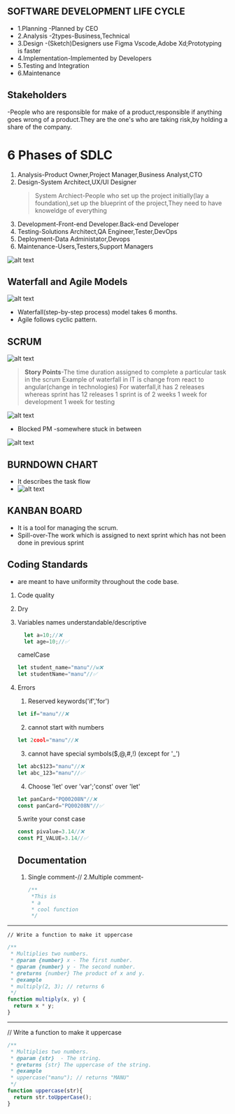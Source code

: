 ## SOFTWARE DEVELOPMENT LIFE CYCLE
- 1.Planning -Planned by CEO
- 2.Analysis -2types-Business,Technical
- 3.Design -(Sketch)Designers use Figma Vscode,Adobe Xd;Prototyping is faster
- 4.Implementation-Implemented by Developers
- 5.Testing and Integration
- 6.Maintenance

## Stakeholders

-People who are responsible for make of a product,responsible if anything goes wrong of  a product.They are the one's who are taking risk,by holding a share of the  company.

# 6 Phases of SDLC
1. Analysis-Product Owner,Project Manager,Business Analyst,CTO
2. Design-System Architect,UX/UI Designer
   > System Archiect-People who set up the project initially(lay a foundation),set up the blueprint of the project,They need to have knoweldge of everything
3. Development-Front-end Developer.Back-end Developer
4. Testing-Solutions Architect,QA Engineer,Tester,DevOps
5. Deployment-Data Administator,Devops
6. Maintenance-Users,Testers,Support Managers

![alt text](<Screenshot 2024-06-03 112806.png>)

## Waterfall and Agile Models

![alt text](<Screenshot (3)-1.png>)

- Waterfall(step-by-step process) model takes 6 months.
- Agile follows cyclic pattern.

## SCRUM

![alt text](<Screenshot (5).png>)

> <b>Story Points</b>-The time duration assigned to complete a particular task in the scrum
> Example of waterfall in IT is change from react to angular(change in technologies)
> For waterfall,it has 2 releases whereas sprint has 12 releases
> 1 sprint is of 2 weeks
> 1 week for development
> 1 week for testing

![alt text](<Screenshot (6)-1.png>)
- Blocked PM -somewhere stuck in between

![alt text](<Screenshot (3)-2.png>)

## BURNDOWN CHART

- It describes the task flow
- ![alt text](<MicrosoftTeams-image (1).png>)

## KANBAN BOARD

- It is a tool for managing the scrum.
- Spill-over-The work which is assigned to next sprint which has not been done in previous sprint

## Coding Standards

- are meant to have uniformity throughout the code base.
1. Code quality
2. Dry
3. Variables names
      understandable/descriptive
      ```js
        let a=10;//❌
        let age=10;//✅
      ```
      camelCase
      ```js
      let student_name="manu"//w❌
      let studentName="manu"//✅
      ```
4. Errors

    1. Reserved keywords('if','for')
    ```js 
    let if="manu"//❌
    ```
    2. cannot start with numbers
    ```js
    let 2cool="manu"//❌
    ```
    3. cannot have special symbols($,@,#,!) (except for '_')

    ```js
    let abc$123="manu"//❌
    let abc_123="manu"//✅
    ```

    4. Choose 'let' over 'var';'const' over 'let'

    ```js
    let panCard="PQ00208N"//❌
    const panCard="PQ00208N"//✅
    ```

    5.write your const case

    ```js 
    const pivalue=3.14//❌
    const PI_VALUE=3.14//✅
    ```

    ## Documentation

    1. Single comment-//
    2.Multiple comment-
        ```js
        /**
         *This is
         * a
         * cool function
         */
        ```  
-------------------------------------------
    // Write a function to make it uppercase
```js
/**
 * Multiplies two numbers.
 * @param {number} x - The first number.
 * @param {number} y - The second number.
 * @returns {number} The product of x and y.
 * @example
 * multiply(2, 3); // returns 6
 */
function multiply(x, y) {
  return x * y;
}
```
 
---------------------------------------
// Write a function to make it uppercase
```js
/**
 * Multiplies two numbers.
 * @param {str}  - The string.
 * @returns {str} The uppercase of the string.
 * @example
 * uppercase("manu"); // returns "MANU"
 */
function uppercase(str){
  return str.toUpperCase();
}
```

